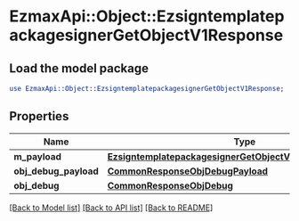 # EzmaxApi::Object::EzsigntemplatepackagesignerGetObjectV1Response

## Load the model package
```perl
use EzmaxApi::Object::EzsigntemplatepackagesignerGetObjectV1Response;
```

## Properties
Name | Type | Description | Notes
------------ | ------------- | ------------- | -------------
**m_payload** | [**EzsigntemplatepackagesignerGetObjectV1ResponseMPayload**](EzsigntemplatepackagesignerGetObjectV1ResponseMPayload.md) |  | 
**obj_debug_payload** | [**CommonResponseObjDebugPayload**](CommonResponseObjDebugPayload.md) |  | [optional] 
**obj_debug** | [**CommonResponseObjDebug**](CommonResponseObjDebug.md) |  | [optional] 

[[Back to Model list]](../README.md#documentation-for-models) [[Back to API list]](../README.md#documentation-for-api-endpoints) [[Back to README]](../README.md)


